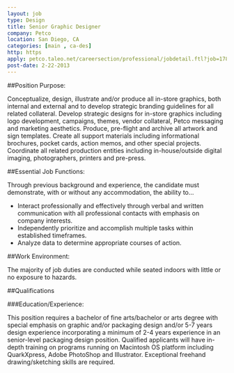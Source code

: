 ```yaml
---
layout: job
type: Design
title: Senior Graphic Designer
company: Petco
location: San Diego, CA
categories: [main , ca-des]
http: https
apply: petco.taleo.net/careersection/professional/jobdetail.ftl?job=17851
post-date: 2-22-2013
---
```


##Position Purpose: 

Conceptualize, design, illustrate and/or produce all in-store graphics, both internal and external and to develop strategic branding guidelines for all related collateral.  Develop strategic designs for in-store graphics including logo development, campaigns, themes, vendor collateral, Petco messaging and marketing aesthetics.  Produce, pre-flight and archive all artwork and sign templates.  Create all support materials including informational brochures, pocket cards, action memos, and other special projects.  Coordinate all related production entities including in-house/outside digital imaging, photographers, printers and pre-press.

##Essential Job Functions:

Through previous background and experience, the candidate must demonstrate, with or without any accommodation, the ability to…

* Interact professionally and effectively through verbal and written communication with all professional contacts with emphasis on company interests.
* Independently prioritize and accomplish multiple tasks within established timeframes.
* Analyze data to determine appropriate courses of action.

##Work Environment: 

The majority of job duties are conducted while seated indoors with little or no exposure to hazards.

##Qualifications
 
###Education/Experience: 

This position requires a bachelor of fine arts/bachelor or arts degree with special emphasis on graphic and/or packaging design and/or 5-7 years design experience incorporating a minimum of 2-4 years experience in an senior-level packaging design position. Qualified applicants will have in-depth training on programs running on Macintosh OS platform including QuarkXpress, Adobe PhotoShop and Illustrator. Exceptional freehand drawing/sketching skills are required.
 
	
